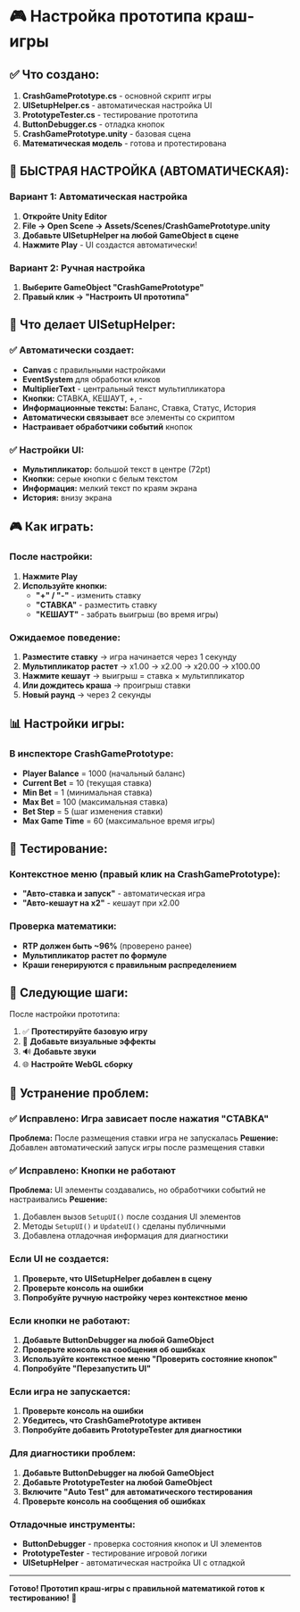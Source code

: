 # 🎮 Настройка прототипа краш-игры

## ✅ Что создано:

1. **CrashGamePrototype.cs** - основной скрипт игры
2. **UISetupHelper.cs** - автоматическая настройка UI
3. **PrototypeTester.cs** - тестирование прототипа
4. **ButtonDebugger.cs** - отладка кнопок
5. **CrashGamePrototype.unity** - базовая сцена
6. **Математическая модель** - готова и протестирована

## 🚀 БЫСТРАЯ НАСТРОЙКА (АВТОМАТИЧЕСКАЯ):

### Вариант 1: Автоматическая настройка
1. **Откройте Unity Editor**
2. **File → Open Scene → Assets/Scenes/CrashGamePrototype.unity**
3. **Добавьте UISetupHelper на любой GameObject в сцене**
4. **Нажмите Play** - UI создастся автоматически!

### Вариант 2: Ручная настройка
1. **Выберите GameObject "CrashGamePrototype"**
2. **Правый клик → "Настроить UI прототипа"**

## 🎯 Что делает UISetupHelper:

### ✅ Автоматически создает:
- **Canvas** с правильными настройками
- **EventSystem** для обработки кликов
- **MultiplierText** - центральный текст мультипликатора
- **Кнопки:** СТАВКА, КЕШАУТ, +, -
- **Информационные тексты:** Баланс, Ставка, Статус, История
- **Автоматически связывает** все элементы со скриптом
- **Настраивает обработчики событий** кнопок

### ✅ Настройки UI:
- **Мультипликатор:** большой текст в центре (72pt)
- **Кнопки:** серые кнопки с белым текстом
- **Информация:** мелкий текст по краям экрана
- **История:** внизу экрана

## 🎮 Как играть:

### После настройки:
1. **Нажмите Play**
2. **Используйте кнопки:**
   - **"+" / "-"** - изменить ставку
   - **"СТАВКА"** - разместить ставку
   - **"КЕШАУТ"** - забрать выигрыш (во время игры)

### Ожидаемое поведение:
1. **Разместите ставку** → игра начинается через 1 секунду
2. **Мультипликатор растет** → x1.00 → x2.00 → x20.00 → x100.00
3. **Нажмите кешаут** → выигрыш = ставка × мультипликатор
4. **Или дождитесь краша** → проигрыш ставки
5. **Новый раунд** → через 2 секунды

## 📊 Настройки игры:

### В инспекторе CrashGamePrototype:
- **Player Balance** = 1000 (начальный баланс)
- **Current Bet** = 10 (текущая ставка)
- **Min Bet** = 1 (минимальная ставка)
- **Max Bet** = 100 (максимальная ставка)
- **Bet Step** = 5 (шаг изменения ставки)
- **Max Game Time** = 60 (максимальное время игры)

## 🧪 Тестирование:

### Контекстное меню (правый клик на CrashGamePrototype):
- **"Авто-ставка и запуск"** - автоматическая игра
- **"Авто-кешаут на x2"** - кешаут при x2.00

### Проверка математики:
- **RTP должен быть ~96%** (проверено ранее)
- **Мультипликатор растет по формуле**
- **Краши генерируются с правильным распределением**

## 🎨 Следующие шаги:

После настройки прототипа:
1. ✅ **Протестируйте базовую игру**
2. 🎨 **Добавьте визуальные эффекты**
3. 🔊 **Добавьте звуки**
4. 🌐 **Настройте WebGL сборку**

## 🔧 Устранение проблем:

### ✅ Исправлено: Игра зависает после нажатия "СТАВКА"
**Проблема:** После размещения ставки игра не запускалась
**Решение:** Добавлен автоматический запуск игры после размещения ставки

### ✅ Исправлено: Кнопки не работают
**Проблема:** UI элементы создавались, но обработчики событий не настраивались
**Решение:** 
1. Добавлен вызов `SetupUI()` после создания UI элементов
2. Методы `SetupUI()` и `UpdateUI()` сделаны публичными
3. Добавлена отладочная информация для диагностики

### Если UI не создается:
1. **Проверьте, что UISetupHelper добавлен в сцену**
2. **Проверьте консоль на ошибки**
3. **Попробуйте ручную настройку через контекстное меню**

### Если кнопки не работают:
1. **Добавьте ButtonDebugger на любой GameObject**
2. **Проверьте консоль на сообщения об ошибках**
3. **Используйте контекстное меню "Проверить состояние кнопок"**
4. **Попробуйте "Перезапустить UI"**

### Если игра не запускается:
1. **Проверьте консоль на ошибки**
2. **Убедитесь, что CrashGamePrototype активен**
3. **Попробуйте добавить PrototypeTester для диагностики**

### Для диагностики проблем:
1. **Добавьте ButtonDebugger на любой GameObject**
2. **Добавьте PrototypeTester на любой GameObject**
3. **Включите "Auto Test" для автоматического тестирования**
4. **Проверьте консоль на сообщения об ошибках**

### Отладочные инструменты:
- **ButtonDebugger** - проверка состояния кнопок и UI элементов
- **PrototypeTester** - тестирование игровой логики
- **UISetupHelper** - автоматическая настройка UI с отладкой

---

**Готово! Прототип краш-игры с правильной математикой готов к тестированию!** 🚀 